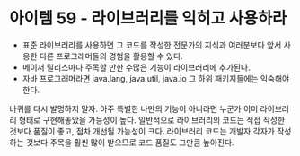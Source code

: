 # 아이템 59 - 라이브러리를 익히고 사용하라

- 표준 라이브러리를 사용하면 그 코드를 작성한 전문가의 지식과 여러분보다 앞서 사용한 다른 프로그래머들의 경험을 활용할 수 있다.
- 메이저 릴리스마다 주목할 만한 수많은 기능이 라이브러리에 추가된다.
- 자바 프로그래머라면 java.lang, java.util, java.io 그 하위 패키지들에는 익숙해야 한다.

바퀴를 다시 발명하지 말자. 아주 특별한 나만의 기능이 아니라면 누군가 이미 라이브러리 형태로 구현해놓았을 가능성이 높다. 
일반적으로 라이브러리의 코드는 직접 작성한 것보다 품질이 좋고, 점차 개선될 가능성이 크다. 라이브러리 코드는 개발자 각자가 작성하는 것보다
주목을 훨씬 많이 받으므로 코드 품질도 그만큼 높아진다. 
